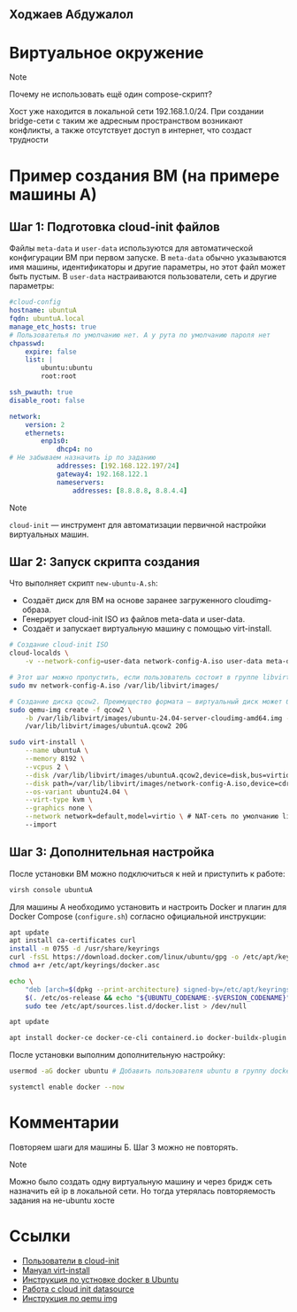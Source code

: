 ## Ходжаев Абдужалол
# Виртуальное окружение

>[!NOTE]
>Почему не использовать ещё один compose-скрипт?
>
>Хост уже находится в локальной сети 192.168.1.0/24. При создании bridge-сети с таким же адресным пространством возникают конфликты, а также отсутствует доступ в интернет, что создаст трудности

# Пример создания ВМ (на примере машины А)
## Шаг 1: Подготовка cloud-init файлов
Файлы `meta-data` и `user-data` используются для автоматической конфигурации ВМ при первом запуске.
В `meta-data` обычно указываются имя машины, идентификаторы и другие параметры, но этот файл может быть пустым.
В `user-data` настраиваются пользователи, сеть и другие параметры:
```yaml
#cloud-config
hostname: ubuntuA
fqdn: ubuntuA.local
manage_etc_hosts: true
# Пользователья по умолчанию нет. А у рута по умолчанию пароля нет
chpasswd:
    expire: false
    list: |
        ubuntu:ubuntu 
        root:root

ssh_pwauth: true
disable_root: false

network:
    version: 2
    ethernets:
        enp1s0:
            dhcp4: no
# Не забываем назначить ip по заданию
            addresses: [192.168.122.197/24]
            gateway4: 192.168.122.1
            nameservers:
                addresses: [8.8.8.8, 8.8.4.4]
```

>[!NOTE] 
>`cloud-init` — инструмент для автоматизации первичной настройки виртуальных машин.

## Шаг 2: Запуск скрипта создания
Что выполняет скрипт `new-ubuntu-A.sh`:
- Создаёт диск для ВМ на основе заранее загруженного cloudimg-образа.
- Генерирует cloud-init ISO из файлов meta-data и user-data.
- Создаёт и запускает виртуальную машину с помощью virt-install.

```bash
# Создание cloud-init ISO
cloud-localds \
    -v --network-config=user-data network-config-A.iso user-data meta-data

# Этот шаг можно пропустить, если пользователь состоит в группе libvirt
sudo mv network-config-A.iso /var/lib/libvirt/images/

# Создание диска qcow2. Преимущество формата — виртуальный диск может быть, например, 100 ГБ, но фактически занимает только используемое пространство.
sudo qemu-img create -f qcow2 \
    -b /var/lib/libvirt/images/ubuntu-24.04-server-cloudimg-amd64.img -F qcow2 \
    /var/lib/libvirt/images/ubuntuA.qcow2 20G

sudo virt-install \
    --name ubuntuA \
    --memory 8192 \
    --vcpus 2 \
    --disk /var/lib/libvirt/images/ubuntuA.qcow2,device=disk,bus=virtio \
    --disk path=/var/lib/libvirt/images/network-config-A.iso,device=cdrom \
    --os-variant ubuntu24.04 \
    --virt-type kvm \
    --graphics none \
    --network network=default,model=virtio \ # NAT-сеть по умолчанию libvirt (192.168.122.0/24)
    --import
```

## Шаг 3: Дополнительная настройка
После установки ВМ можно подключиться к ней и приступить к работе:
```bash
virsh console ubuntuA
``` 
Для машины А необходимо установить и настроить Docker и плагин для Docker Compose (`configure.sh`) согласно официальной инструкции:
```bash
apt update
apt install ca-certificates curl
install -m 0755 -d /usr/share/keyrings
curl -fsSL https://download.docker.com/linux/ubuntu/gpg -o /etc/apt/keyrings/docker.asc
chmod a+r /etc/apt/keyrings/docker.asc

echo \
    "deb [arch=$(dpkg --print-architecture) signed-by=/etc/apt/keyrings/docker.asc] https://download.docker.com/linux/ubuntu \
    $(. /etc/os-release && echo "${UBUNTU_CODENAME:-$VERSION_CODENAME}") stable" | \
    sudo tee /etc/apt/sources.list.d/docker.list > /dev/null

apt update

apt install docker-ce docker-ce-cli containerd.io docker-buildx-plugin docker-compose-plugin
```

После установки выполним дополнительную настройку:
```bash
usermod -aG docker ubuntu # Добавить пользователя ubuntu в группу docker для работы без sudo

systemctl enable docker --now
```

# Комментарии
Повторяем шаги для машины Б. Шаг 3 можно не повторять. 

>[!NOTE]
>Можно было создать одну виртуальную машину и через бридж сеть назначить ей ip в локальной сети. Но тогда утерялась повторяемость задания на не-ubuntu хосте

# Ссылки
- [Пользователи в cloud-init](https://cloudinit.readthedocs.io/en/latest/reference/yaml_examples/set_passwords.html)
- [Мануал virt-install](https://man.archlinux.org/man/virt-install.1.en)
- [Инструкция по устновке docker в Ubuntu](https://docs.docker.com/engine/install/ubuntu/)
- [Работа с cloud init datasource](https://documentation.ubuntu.com/public-images/public-images-how-to/use-local-cloud-init-ds/)
- [Инструкция по qemu img](https://www.ibm.com/docs/en/linux-on-systems?topic=commands-qemu-image-command)